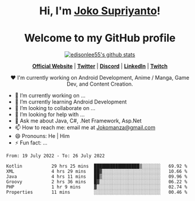 <h1 align="center">Hi, I'm <a href="https://www.google.com">Joko Supriyanto</a>!</h1>
<h1 align="center">Welcome to my GitHub profile</h1>

<p align="center">
  <a href="https://github.com/jokomanza"><img src="https://github-readme-stats.vercel.app/api?username=jokomanza&hide_border=true&show_icons=true" alt="edisonlee55's github stats"></a>
</p>

<p align="center">
  <strong><a href="https://www.google.com">Official Website</a></strong> |
  <strong><a href="https://twitter.com/jokomanza">Twitter</a></strong> |
  <strong><a href="https://discord.gg/nYXzaUS">Discord</a></strong> |
  <strong><a href="https://www.linkedin.com/in/jokomanza">LinkedIn</a></strong> |
  <strong><a href="https://www.twitch.tv/jokomanza">Twitch</a></strong>
</p>

<p align="center">❤ I'm currently working on Android Development, Anime / Manga, Game Dev, and Content Creation.</p>

- 🔭 I’m currently working on ...
- 🌱 I’m currently learning Android Development
- 👯 I’m looking to collaborate on ...
- 🤔 I’m looking for help with ...
- 💬 Ask me about Java, C#, .Net Framework, Asp.Net
- 📫 How to reach me: email me at Jokomanza@gmail.com
- 😄 Pronouns: He | Him
- ⚡ Fun fact: ...

<!--START_SECTION:waka-->

```text
From: 19 July 2022 - To: 26 July 2022

Kotlin           29 hrs 25 mins  █████████████████▒░░░░░░░   69.92 %
XML              4 hrs 29 mins   ██▓░░░░░░░░░░░░░░░░░░░░░░   10.66 %
Java             4 hrs 11 mins   ██▒░░░░░░░░░░░░░░░░░░░░░░   09.96 %
Groovy           2 hrs 36 mins   █▓░░░░░░░░░░░░░░░░░░░░░░░   06.22 %
PHP              1 hr 9 mins     ▓░░░░░░░░░░░░░░░░░░░░░░░░   02.74 %
Properties       11 mins         ░░░░░░░░░░░░░░░░░░░░░░░░░   00.46 %
```

<!--END_SECTION:waka-->
